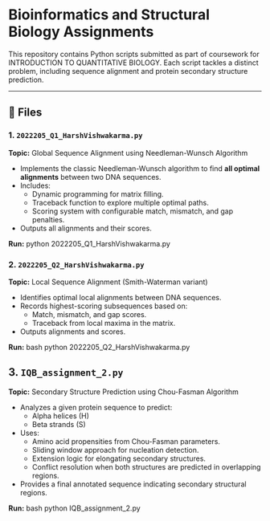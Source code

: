 # Bioinformatics and Structural Biology Assignments

This repository contains Python scripts submitted as part of coursework for INTRODUCTION TO QUANTITATIVE BIOLOGY. Each script tackles a distinct problem, including sequence alignment and protein secondary structure prediction.

---

## 📁 Files

### 1. `2022205_Q1_HarshVishwakarma.py`

**Topic:** Global Sequence Alignment using Needleman-Wunsch Algorithm

- Implements the classic Needleman-Wunsch algorithm to find **all optimal alignments** between two DNA sequences.
- Includes:
  - Dynamic programming for matrix filling.
  - Traceback function to explore multiple optimal paths.
  - Scoring system with configurable match, mismatch, and gap penalties.
- Outputs all alignments and their scores.

**Run:**
python 2022205_Q1_HarshVishwakarma.py

### 2. `2022205_Q2_HarshVishwakarma.py`

**Topic:** Local Sequence Alignment (Smith-Waterman variant)

- Identifies optimal local alignments between DNA sequences.
- Records highest-scoring subsequences based on:
  - Match, mismatch, and gap scores.
  - Traceback from local maxima in the matrix.
- Outputs alignments and scores.

**Run:**
bash
python 2022205_Q2_HarshVishwakarma.py

## 3. `IQB_assignment_2.py`

**Topic:** Secondary Structure Prediction using Chou-Fasman Algorithm

- Analyzes a given protein sequence to predict:
  - Alpha helices (H)
  - Beta strands (S)
- Uses:
  - Amino acid propensities from Chou-Fasman parameters.
  - Sliding window approach for nucleation detection.
  - Extension logic for elongating secondary structures.
  - Conflict resolution when both structures are predicted in overlapping regions.
- Provides a final annotated sequence indicating secondary structural regions.

**Run:**
bash
python IQB_assignment_2.py


